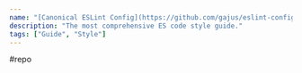 ```yaml
---
name: "[Canonical ESLint Config](https://github.com/gajus/eslint-config-canonical)"
description: "The most comprehensive ES code style guide."
tags: ["Guide", "Style"]
---
```

#repo